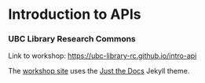  # Introduction to APIs
 ### UBC Library Research Commons

Link to workshop: https://ubc-library-rc.github.io/intro-api

The [workshop site](https://ubc-library-rc.github.io/intro-shell) uses the [Just the Docs](https://github.com/pmarsceill/just-the-docs) Jekyll theme.
